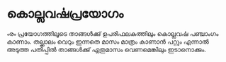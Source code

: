 # കൊല്ലവൎഷപ്രയോഗം
ൟ പ്രയോഗത്തിലൂടെ താങ്ങൾക്കു് ഉപരിഫലകത്തിലും കൊല്ലവൎഷ പഞ്ചാംഗം കാണാം. തല്ക്കാലം വെറും ഇന്നതെ മാസം മാത്രം കാണാൻ പറ്റും എന്നാൽ അടുത്ത പതിപ്പിൽ താങ്ങൾക്കു് ഏതുമാസം വെണമെങ്കിലും ഇടാനൊക്കും. 